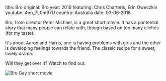 title: Bro
original: Bro
year: 2016
featuring: Chris Charteris, Erin Oweczkin
youtube: 4nn_7L0mB7U
country: Australia
date: 03-06-2018

Bro, from director Peter Michael, is a great short movie. It has a pontential story that many people can relate with, though based on too many clichés (for my taste). 

It's about Aaron and Harris, one is having problems with girls and the other is developing feelings towards the friend. The classic recipe for a sweet, lovely drama.

Will they get over it? Watch to find out.

![Bro Gay short movie]({filename}/uploads/Bro2.jpg)